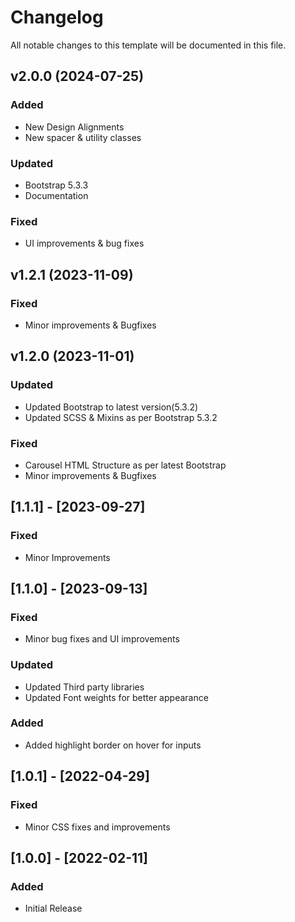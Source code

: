 # Changelog

All notable changes to this template will be documented in this file.

## v2.0.0 (2024-07-25)

### Added

- New Design Alignments
- New spacer & utility classes

### Updated

- Bootstrap 5.3.3
- Documentation

### Fixed

- UI improvements & bug fixes

## v1.2.1 (2023-11-09)

### Fixed

- Minor improvements & Bugfixes

## v1.2.0 (2023-11-01)

### Updated

- Updated Bootstrap to latest version(5.3.2)
- Updated SCSS & Mixins as per Bootstrap 5.3.2

### Fixed

- Carousel HTML Structure as per latest Bootstrap
- Minor improvements & Bugfixes

## [1.1.1] - [2023-09-27]

### Fixed

- Minor Improvements

## [1.1.0] - [2023-09-13]

### Fixed

- Minor bug fixes and UI improvements

### Updated

- Updated Third party libraries
- Updated Font weights for better appearance

### Added

- Added highlight border on hover for inputs

## [1.0.1] - [2022-04-29]

### Fixed

- Minor CSS fixes and improvements

## [1.0.0] - [2022-02-11]

### Added

- Initial Release

